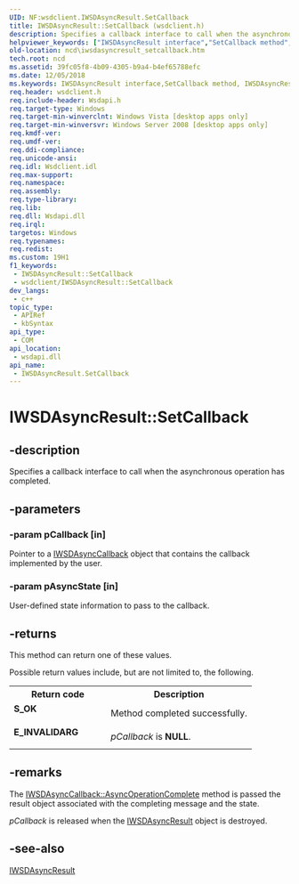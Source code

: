 ```yaml
---
UID: NF:wsdclient.IWSDAsyncResult.SetCallback
title: IWSDAsyncResult::SetCallback (wsdclient.h)
description: Specifies a callback interface to call when the asynchronous operation has completed.
helpviewer_keywords: ["IWSDAsyncResult interface","SetCallback method","IWSDAsyncResult.SetCallback","IWSDAsyncResult::SetCallback","SetCallback","SetCallback method","SetCallback method","IWSDAsyncResult interface","ncd.iwsdasyncresult_setcallback","wsdclient/IWSDAsyncResult::SetCallback"]
old-location: ncd\iwsdasyncresult_setcallback.htm
tech.root: ncd
ms.assetid: 39fc05f8-4b09-4305-b9a4-b4ef65788efc
ms.date: 12/05/2018
ms.keywords: IWSDAsyncResult interface,SetCallback method, IWSDAsyncResult.SetCallback, IWSDAsyncResult::SetCallback, SetCallback, SetCallback method, SetCallback method,IWSDAsyncResult interface, ncd.iwsdasyncresult_setcallback, wsdclient/IWSDAsyncResult::SetCallback
req.header: wsdclient.h
req.include-header: Wsdapi.h
req.target-type: Windows
req.target-min-winverclnt: Windows Vista [desktop apps only]
req.target-min-winversvr: Windows Server 2008 [desktop apps only]
req.kmdf-ver: 
req.umdf-ver: 
req.ddi-compliance: 
req.unicode-ansi: 
req.idl: Wsdclient.idl
req.max-support: 
req.namespace: 
req.assembly: 
req.type-library: 
req.lib: 
req.dll: Wsdapi.dll
req.irql: 
targetos: Windows
req.typenames: 
req.redist: 
ms.custom: 19H1
f1_keywords:
 - IWSDAsyncResult::SetCallback
 - wsdclient/IWSDAsyncResult::SetCallback
dev_langs:
 - c++
topic_type:
 - APIRef
 - kbSyntax
api_type:
 - COM
api_location:
 - wsdapi.dll
api_name:
 - IWSDAsyncResult.SetCallback
---
```


# IWSDAsyncResult::SetCallback


## -description

Specifies a callback interface to call when the asynchronous operation has completed.

## -parameters

### -param pCallback [in]

Pointer to a <a href="/windows/desktop/api/wsdclient/nn-wsdclient-iwsdasynccallback">IWSDAsyncCallback</a> object that contains the callback implemented by the user.

### -param pAsyncState [in]

User-defined state information to pass to the callback.

## -returns

This method can return one of these values.


Possible return values include, but are not limited to, the following.



<table>
<tr>
<th>Return code</th>
<th>Description</th>
</tr>
<tr>
<td width="40%">
<dl>
<dt><b>S_OK</b></dt>
</dl>
</td>
<td width="60%">
Method completed successfully.

</td>
</tr>
<tr>
<td width="40%">
<dl>
<dt><b>E_INVALIDARG</b></dt>
</dl>
</td>
<td width="60%">
<i>pCallback</i> is <b>NULL</b>.

</td>
</tr>
</table>

## -remarks

The <a href="/windows/desktop/api/wsdclient/nf-wsdclient-iwsdasynccallback-asyncoperationcomplete">IWSDAsyncCallback::AsyncOperationComplete</a> method is passed the result object associated with the completing message and the state. 

<i>pCallback</i> is released when the <a href="/windows/desktop/api/wsdclient/nn-wsdclient-iwsdasyncresult">IWSDAsyncResult</a> object is destroyed.

## -see-also

<a href="/windows/desktop/api/wsdclient/nn-wsdclient-iwsdasyncresult">IWSDAsyncResult</a>
